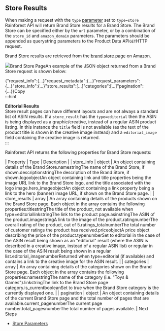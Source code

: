 Store Results
-------------

When making a request with the `type` [parameter](/docs/product-data-api/parameters/store) set to `type=store` Rainforest API will return Brand Store results for a Brand Store. The Brand Store can be specified either by the `url` parameter, or by a combination of the `store_id` and `amazon_domain` parameters. The parameters should be appended as querystring parameters to the Product Data API`GET`HTTP request.

Brand Store results are retrieved from the [brand store page](https://www.amazon.com/stores/page/70F3122D-4966-4242-A8A6-871C8D7E6F8B) on Amazon.

![](https://apiimages.imgix.net/rainforestapi/images/png/docs/brand_store.png?auto=format&ixlib=react-9.5.1-beta.1&w=600)Brand Store PageAn example of the JSON object returned from a Brand Store request is shown below:

{"request\_info":{...}"request\_metadata":{...}"request\_parameters":{...}"store\_info":{...}"store\_results":[...]"categories":[...]"pagination":{...}}Copy  
:::hint



**Editorial Results**  
Store result pages can have different layouts and are not always a standard list of ASIN results. If a `store_result` has the `type=editorial` then the ASIN is being displayed as a graphic/creative, instead of a regular ASIN product listing. In this instance the `title` field is not available (as the text of the product title is shown in the creative image instead) and a `editorial_image` field containing the creative image is returned.  
:::

Rainforest API returns the following properties for Brand Store requests:

| Property | Type | Description |
| store\_info | object | An object containing details of the Brand Store.namestringThe name of the Brand Store, if shown.descriptionstringThe description of the Brand Store, if shown.logoobjectAn object containing link and title properties being the image URL link to the Brand Store logo, and the title associated with the logo image.hero\_imageobjectAn object containing a link property being a link to the hero (banner) image URL, if shown on the Brand Store page. |
| store\_results | array | An array containing details of the products shown on the Brand Store page. Each object in the array contains the following properties:titlestringThe title of the product, not available when type=editoriallinkstringThe link to the product page.asinstringThe ASIN of the product.imagestringA link to the image of the product.ratingnumberThe overall rating of the product, out of 5.ratings\_totalnumberThe total number of customer ratings the product has received.priceobjectA price object describing the price of the product.typenumberSet to editorial in the case of the ASIN result being shown as an "editorial" result (where the ASIN is described in a creative image, instead of a regular ASIN list) or regular in the case of the ASIN result being shown in a regular list.editorial\_imagenumberReturned when type=editorial (if available) and contains a link to the creative image for the ASIN result. |
| categories | array | An array containing details of the categories shown on the Brand Store page. Each object in the array contains the following properties:namestringThe name of the category (i.e. "Toys & Games").linkstringThe link to the Brand Store page category.is\_currentbooleanSet to true when the Brand Store category is the currently displayed one. |
| pagination | object | An object containing details of the current Brand Store page and the total number of pages that are available.current\_pagenumberThe current page number.total\_pagesnumberThe total number of pages available. |
Next Steps

* [Store Parameters](/docs/product-data-api/parameters/store)
